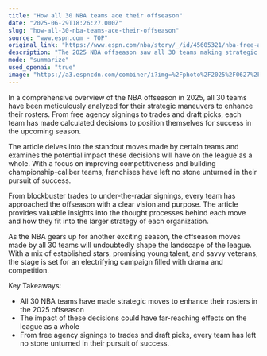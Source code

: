 ```yaml
---
title: "How all 30 NBA teams ace their offseason"
date: "2025-06-29T18:26:27.000Z"
slug: "how-all-30-nba-teams-ace-their-offseason"
source: "www.espn.com - TOP"
original_link: "https://www.espn.com/nba/story/_/id/45605321/nba-free-agency-2025-how-all-30-teams-ace-their-offseason"
description: "The 2025 NBA offseason saw all 30 teams making strategic moves through free agency signings, trades, and draft picks to enhance their rosters and position themselves for success in the upcoming season, with a focus on improving competitiveness and building championship-caliber teams."
mode: "summarize"
used_openai: "true"
image: "https://a3.espncdn.com/combiner/i?img=%2Fphoto%2F2025%2F0627%2Fnba_10%2Dpeople%2Doffseason_16x9.jpg"
---
```


In a comprehensive overview of the NBA offseason in 2025, all 30 teams have been meticulously analyzed for their strategic maneuvers to enhance their rosters. From free agency signings to trades and draft picks, each team has made calculated decisions to position themselves for success in the upcoming season.

The article delves into the standout moves made by certain teams and examines the potential impact these decisions will have on the league as a whole. With a focus on improving competitiveness and building championship-caliber teams, franchises have left no stone unturned in their pursuit of success.

From blockbuster trades to under-the-radar signings, every team has approached the offseason with a clear vision and purpose. The article provides valuable insights into the thought processes behind each move and how they fit into the larger strategy of each organization.

As the NBA gears up for another exciting season, the offseason moves made by all 30 teams will undoubtedly shape the landscape of the league. With a mix of established stars, promising young talent, and savvy veterans, the stage is set for an electrifying campaign filled with drama and competition.

Key Takeaways:
- All 30 NBA teams have made strategic moves to enhance their rosters in the 2025 offseason
- The impact of these decisions could have far-reaching effects on the league as a whole
- From free agency signings to trades and draft picks, every team has left no stone unturned in their pursuit of success.